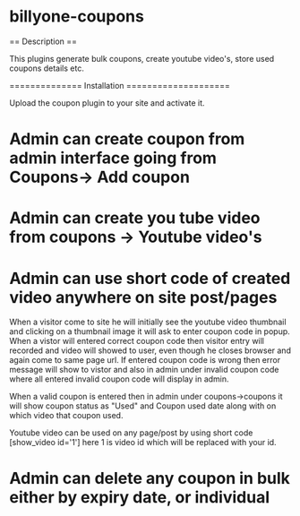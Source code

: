 # billyone-coupons

== Description ==

This plugins generate bulk coupons, create youtube video's, store used coupons details etc.


============== Installation ====================

Upload the coupon plugin to your site and activate it.

# Admin can create coupon from admin interface going from Coupons-> Add coupon
# Admin can create you tube video from coupons -> Youtube video's
# Admin can use short code of created video anywhere on site post/pages

When a visitor come to site he will initially see the youtube video thumbnail and clicking on a thumbnail image it will ask to enter coupon code in popup. When a vistor will entered correct coupon code then visitor entry will recorded and video will showed to user, even though he closes browser and again come to same page url. If entered coupon code is wrong then error message will show to vistor and also in admin under invalid coupon code where all entered invalid coupon code will display in admin.

When a valid coupon is entered then in admin under coupons->coupons it will show coupon status as "Used" and Coupon used date along with on which video that coupon used.

Youtube video can be used on any page/post by using short code [show_video id='1'] here 1 is video id which will be replaced with your id.


# Admin can delete any coupon in bulk either by expiry date, or individual
